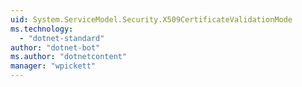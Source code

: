 ```yaml
---
uid: System.ServiceModel.Security.X509CertificateValidationMode
ms.technology: 
  - "dotnet-standard"
author: "dotnet-bot"
ms.author: "dotnetcontent"
manager: "wpickett"
---
```

